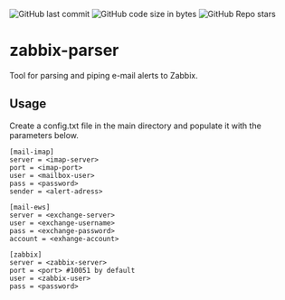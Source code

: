 ![GitHub last commit](https://img.shields.io/github/last-commit/omerbustun/zabbix-parser?logo=Github)
![GitHub code size in bytes](https://img.shields.io/github/languages/code-size/omerbustun/zabbix-parser?logo=Github)
![GitHub Repo stars](https://img.shields.io/github/stars/omerbustun/zabbix-parser?style=social)
# zabbix-parser
Tool for parsing and piping e-mail alerts to Zabbix.

## Usage

Create a config.txt file in the main directory and populate it with the parameters below.

```
[mail-imap]
server = <imap-server>
port = <imap-port>
user = <mailbox-user>
pass = <password>
sender = <alert-adress>

[mail-ews]
server = <exchange-server>
user = <exchange-username>
pass = <exchange-password>
account = <exhange-account>

[zabbix]
server = <zabbix-server>
port = <port> #10051 by default
user = <zabbix-user>
pass = <password>
```

